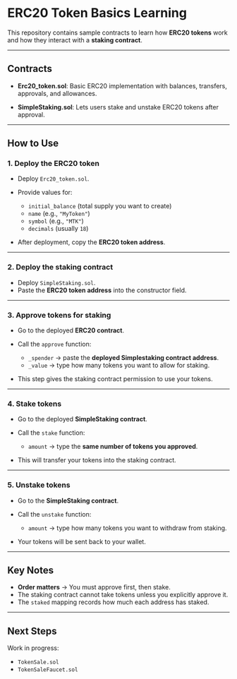 # ERC20 Token Basics Learning

This repository contains sample contracts to learn how **ERC20 tokens** work and how they interact with a **staking contract**.

---

## Contracts

* **Erc20\_token.sol**:
  Basic ERC20 implementation with balances, transfers, approvals, and allowances.

* **SimpleStaking.sol**:
  Lets users stake and unstake ERC20 tokens after approval.

---

## How to Use

### 1. Deploy the ERC20 token

* Deploy `Erc20_token.sol`.
* Provide values for:

  * `initial_balance` (total supply you want to create)
  * `name` (e.g., `"MyToken"`)
  * `symbol` (e.g., `"MTK"`)
  * `decimals` (usually `18`)
* After deployment, copy the **ERC20 token address**.

---

### 2. Deploy the staking contract

* Deploy `SimpleStaking.sol`.
* Paste the **ERC20 token address** into the constructor field.

---

### 3. Approve tokens for staking

* Go to the deployed **ERC20 contract**.
* Call the `approve` function:

  * `_spender` → paste the **deployed Simplestaking contract address**.
  * `_value` → type how many tokens you want to allow for staking.
* This step gives the staking contract permission to use your tokens.

---

### 4. Stake tokens

* Go to the deployed **SimpleStaking contract**.
* Call the `stake` function:

  * `amount` → type the **same number of tokens you approved**.
* This will transfer your tokens into the staking contract.

---

### 5. Unstake tokens

* Go to the **SimpleStaking contract**.
* Call the `unstake` function:

  * `amount` → type how many tokens you want to withdraw from staking.
* Your tokens will be sent back to your wallet.

---

## Key Notes

* **Order matters** → You must approve first, then stake.
* The staking contract cannot take tokens unless you explicitly approve it.
* The `staked` mapping records how much each address has staked.

---

## Next Steps

Work in progress:

* `TokenSale.sol`
* `TokenSaleFaucet.sol`
